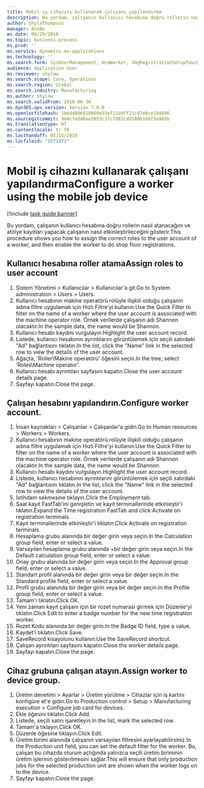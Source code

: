```yaml
---
title: Mobil iş cihazını kullanarak çalışanı yapılandırma
description: Bu yordam, çalışanın kullanıcı hesabına doğru rollerin nasıl atanacağını ve atölye kayıtları yapacak çalışanın nasıl etkinleştirileceğini gösterir.
author: ShylaThompson
manager: AnnBe
ms.date: 08/29/2018
ms.topic: business-process
ms.prod: ''
ms.service: dynamics-ax-applications
ms.technology: ''
ms.search.form: SysUserManagement, HcmWorker, JmgRegistrationSetupTouch, JmgRegistrationSetupAssignUsers
audience: Application User
ms.reviewer: shylaw
ms.search.scope: Core, Operations
ms.search.region: Global
ms.search.industry: Manufacturing
ms.author: shylaw
ms.search.validFrom: 2016-06-30
ms.dyn365.ops.version: Version 7.0.0
ms.openlocfilehash: 1bb4d806810660e55ef13a9ff21c07e0ce194496
ms.sourcegitcommit: 9d4c7edd0ae2053c37c7d81cdd180b16bf3a9d3b
ms.translationtype: HT
ms.contentlocale: tr-TR
ms.lasthandoff: 05/15/2019
ms.locfileid: "1571371"
---
```

# <a name="configure-a-worker-using-the-mobile-job-device"></a><span data-ttu-id="89c14-103">Mobil iş cihazını kullanarak çalışanı yapılandırma</span><span class="sxs-lookup"><span data-stu-id="89c14-103">Configure a worker using the mobile job device</span></span>

[!include [task guide banner](../../includes/task-guide-banner.md)]

<span data-ttu-id="89c14-104">Bu yordam, çalışanın kullanıcı hesabına doğru rollerin nasıl atanacağını ve atölye kayıtları yapacak çalışanın nasıl etkinleştirileceğini gösterir.</span><span class="sxs-lookup"><span data-stu-id="89c14-104">This procedure shows you how to assign the correct roles to the user account of a worker, and then enable the worker to do shop floor registrations.</span></span>


## <a name="assign-roles-to-user-account"></a><span data-ttu-id="89c14-105">Kullanıcı hesabına roller atama</span><span class="sxs-lookup"><span data-stu-id="89c14-105">Assign roles to user account</span></span>
1. <span data-ttu-id="89c14-106">Sistem Yönetimi > Kullanıcılar > Kullanıcılar'a git.</span><span class="sxs-lookup"><span data-stu-id="89c14-106">Go to System administration > Users > Users.</span></span>
2. <span data-ttu-id="89c14-107">Kullanıcı hesabının makine operatörü rolüyle ilişkili olduğu çalışanın adına filtre uygulamak için Hızlı Filtre'yi kullanın.</span><span class="sxs-lookup"><span data-stu-id="89c14-107">Use the Quick Filter to filter on the name of a worker where the user account is associated with the machine operator role.</span></span> <span data-ttu-id="89c14-108">Örnek verilerde çalışanın adı Shannon olacaktır.</span><span class="sxs-lookup"><span data-stu-id="89c14-108">In the sample data, the name would be Shannon.</span></span>
3. <span data-ttu-id="89c14-109">Kullanıcı hesabı kaydını vurgulayın.</span><span class="sxs-lookup"><span data-stu-id="89c14-109">Highlight the user account record.</span></span>
4. <span data-ttu-id="89c14-110">Listede, kullanıcı hesabının ayrıntılarını görüntülemek için seçili satırdaki "Ad" bağlantısını tıklatın.</span><span class="sxs-lookup"><span data-stu-id="89c14-110">In the list, click the "Name" link in the selected row to view the details of the user account.</span></span>
5. <span data-ttu-id="89c14-111">Ağaçta, 'Roller\Makine operatörü' öğesini seçin.</span><span class="sxs-lookup"><span data-stu-id="89c14-111">In the tree, select 'Roles\Machine operator'.</span></span>
6. <span data-ttu-id="89c14-112">Kullanıcı hesabı ayrıntıları sayfasını kapatın.</span><span class="sxs-lookup"><span data-stu-id="89c14-112">Close the user account details page.</span></span>
7. <span data-ttu-id="89c14-113">Sayfayı kapatın.</span><span class="sxs-lookup"><span data-stu-id="89c14-113">Close the page.</span></span>

## <a name="configure-worker-account"></a><span data-ttu-id="89c14-114">Çalışan hesabını yapılandırın.</span><span class="sxs-lookup"><span data-stu-id="89c14-114">Configure worker account.</span></span>
1. <span data-ttu-id="89c14-115">İnsan kaynakları > Çalışanlar > Çalışanlar'a gidin.</span><span class="sxs-lookup"><span data-stu-id="89c14-115">Go to Human resources > Workers > Workers.</span></span>
2. <span data-ttu-id="89c14-116">Kullanıcı hesabının makine operatörü rolüyle ilişkili olduğu çalışanın adına filtre uygulamak için Hızlı Filtre'yi kullanın.</span><span class="sxs-lookup"><span data-stu-id="89c14-116">Use the Quick Filter to filter on the name of a worker where the user account is associated with the machine operator role.</span></span> <span data-ttu-id="89c14-117">Örnek verilerde çalışanın adı Shannon olacaktır.</span><span class="sxs-lookup"><span data-stu-id="89c14-117">In the sample data, the name would be Shannon.</span></span>
3. <span data-ttu-id="89c14-118">Kullanıcı hesabı kaydını vurgulayın.</span><span class="sxs-lookup"><span data-stu-id="89c14-118">Highlight the user account record.</span></span>
4. <span data-ttu-id="89c14-119">Listede, kullanıcı hesabının ayrıntılarını görüntülemek için seçili satırdaki "Ad" bağlantısını tıklatın.</span><span class="sxs-lookup"><span data-stu-id="89c14-119">In the list, click the "Name" link in the selected row to view the details of the user account.</span></span>
5. <span data-ttu-id="89c14-120">İstihdam sekmesine tıklayın.</span><span class="sxs-lookup"><span data-stu-id="89c14-120">Click the Employment tab.</span></span>
6. <span data-ttu-id="89c14-121">Saat kayıt FastTab'ini genişletin ve kayıt terminallerinde etkinleştir'i tıklatın.</span><span class="sxs-lookup"><span data-stu-id="89c14-121">Expand the Time registration FastTab and click Activate on registration terminals.</span></span>
7. <span data-ttu-id="89c14-122">Kayıt terminallerinde etkinleştir'i tıklatın.</span><span class="sxs-lookup"><span data-stu-id="89c14-122">Click Activate on registration terminals.</span></span>
8. <span data-ttu-id="89c14-123">Hesaplama grubu alanında bir değer girin veya seçin.</span><span class="sxs-lookup"><span data-stu-id="89c14-123">In the Calculation group field, enter or select a value.</span></span>
9. <span data-ttu-id="89c14-124">Varsayılan hesaplama grubu alanında +bir değer girin veya seçin.</span><span class="sxs-lookup"><span data-stu-id="89c14-124">In the Default calculation group field, enter or select a value.</span></span>
10. <span data-ttu-id="89c14-125">Onay grubu alanında bir değer girin veya seçin.</span><span class="sxs-lookup"><span data-stu-id="89c14-125">In the Approval group field, enter or select a value.</span></span>
11. <span data-ttu-id="89c14-126">Standart profil alanında bir değer girin veya bir değer seçin.</span><span class="sxs-lookup"><span data-stu-id="89c14-126">In the Standard profile field, enter or select a value.</span></span>
12. <span data-ttu-id="89c14-127">Profil grubu alanında bir değer girin veya bir değer seçin.</span><span class="sxs-lookup"><span data-stu-id="89c14-127">In the Profile group field, enter or select a value.</span></span>
13. <span data-ttu-id="89c14-128">Tamam'ı tıklatın.</span><span class="sxs-lookup"><span data-stu-id="89c14-128">Click OK.</span></span>
14. <span data-ttu-id="89c14-129">Yeni zaman kayıt çalışanı için bir rozet numarası girmek için Düzenle'yi tıklatın.</span><span class="sxs-lookup"><span data-stu-id="89c14-129">Click Edit to enter a badge number for the new time registration worker.</span></span>
15. <span data-ttu-id="89c14-130">Rozet Kodu alanında bir değer girin.</span><span class="sxs-lookup"><span data-stu-id="89c14-130">In the Badge ID field, type a value.</span></span>
16. <span data-ttu-id="89c14-131">Kaydet'i tıklatın.</span><span class="sxs-lookup"><span data-stu-id="89c14-131">Click Save.</span></span>
17. <span data-ttu-id="89c14-132">SaveRecord kısayolunu kullanın.</span><span class="sxs-lookup"><span data-stu-id="89c14-132">Use the SaveRecord shortcut.</span></span>
18. <span data-ttu-id="89c14-133">Çalışan ayrıntıları sayfasını kapatın.</span><span class="sxs-lookup"><span data-stu-id="89c14-133">Close the worker details page.</span></span>
19. <span data-ttu-id="89c14-134">Sayfayı kapatın.</span><span class="sxs-lookup"><span data-stu-id="89c14-134">Close the page.</span></span>

## <a name="assign-worker-to-device-group"></a><span data-ttu-id="89c14-135">Cihaz grubuna çalışan atayın.</span><span class="sxs-lookup"><span data-stu-id="89c14-135">Assign worker to device group.</span></span>
1. <span data-ttu-id="89c14-136">Üretim denetimi > Ayarlar > Üretim yürütme > Cihazlar için iş kartını konfigüre et'e gidin.</span><span class="sxs-lookup"><span data-stu-id="89c14-136">Go to Production control > Setup > Manufacturing execution > Configure job card for devices.</span></span>
2. <span data-ttu-id="89c14-137">Ekle öğesini tıklatın.</span><span class="sxs-lookup"><span data-stu-id="89c14-137">Click Add.</span></span>
3. <span data-ttu-id="89c14-138">Listede, seçili satırı işaretleyin.</span><span class="sxs-lookup"><span data-stu-id="89c14-138">In the list, mark the selected row.</span></span>
4. <span data-ttu-id="89c14-139">Tamam'a tıklayın.</span><span class="sxs-lookup"><span data-stu-id="89c14-139">Click OK.</span></span>
5. <span data-ttu-id="89c14-140">Düzenle öğesine tıklayın.</span><span class="sxs-lookup"><span data-stu-id="89c14-140">Click Edit.</span></span>
6. <span data-ttu-id="89c14-141">Üretim birimi alanında çalışanın varsayılan filtresini ayarlayabilirsiniz.</span><span class="sxs-lookup"><span data-stu-id="89c14-141">In the Production unit field, you can set the default filter for the worker.</span></span> <span data-ttu-id="89c14-142">Bu, çalışan bu cihazda oturum açtığında yalnızca seçili üretim biriminin üretim işlerinin gösterilmesini sağlar.</span><span class="sxs-lookup"><span data-stu-id="89c14-142">This will ensure that only production jobs for the selected production unit are shown when the worker logs on to the device.</span></span>
7. <span data-ttu-id="89c14-143">Sayfayı kapatın.</span><span class="sxs-lookup"><span data-stu-id="89c14-143">Close the page.</span></span>


